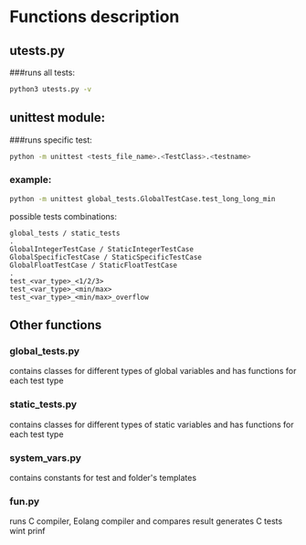 # Functions description
## utests.py
###runs all tests:
```bash
python3 utests.py -v
```

## unittest module: 
###runs specific test:
```bash
python -m unittest <tests_file_name>.<TestClass>.<testname>
```
### example:
```bash
python -m unittest global_tests.GlobalTestCase.test_long_long_min
```
possible tests combinations:
```
global_tests / static_tests
.
GlobalIntegerTestCase / StaticIntegerTestCase
GlobalSpecificTestCase / StaticSpecificTestCase
GlobalFloatTestCase / StaticFloatTestCase
.
test_<var_type>_<1/2/3>
test_<var_type>_<min/max>
test_<var_type>_<min/max>_overflow
```

## Other functions
### global_tests.py
contains classes for different types of global variables
and has functions for each test type
### static_tests.py
contains classes for different types of static variables
and has functions for each test type
### system_vars.py
contains constants for test and folder's templates
### fun.py
runs C compiler, Eolang compiler and compares result 
generates C tests wint prinf
